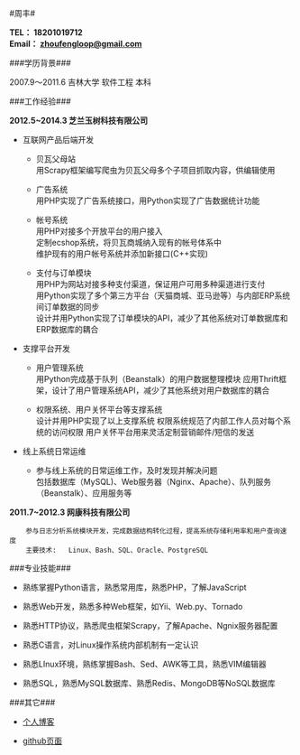 #周丰#

**TEL：  18201019712**   
**Email： zhoufengloop@gmail.com**

###学历背景###

2007.9～2011.6   吉林大学   软件工程  本科


###工作经验###

**2012.5~2014.3      芝兰玉树科技有限公司**

+   互联网产品后端开发

    +   贝瓦父母站    
        用Scrapy框架编写爬虫为贝瓦父母多个子项目抓取内容，供编辑使用

    +   广告系统    
        用PHP实现了广告系统接口，用Python实现了广告数据统计功能

    +   帐号系统   
        用PHP对接多个开放平台的用户接入  
        定制ecshop系统，将贝瓦商城纳入现有的帐号体系中  
        维护现有的用户帐号系统并添加新接口(C++实现)  

    +   支付与订单模块    
        用PHP为网站对接多种支付渠道，保证用户可用多种渠道进行支付  
        用Python实现了多个第三方平台（天猫商城、亚马逊等）与内部ERP系统间订单数据的同步  
        设计并用Python实现了订单模块的API，减少了其他系统对订单数据库和ERP数据库的耦合  

+   支撑平台开发

    +   用户管理系统  
        用Python完成基于队列（Beanstalk）的用户数据整理模块
        应用Thrift框架，设计了用户管理系统API，减少了其他系统对用户数据库的耦合

    +   权限系统、用户关怀平台等支撑系统    
        设计并用PHP实现了以上支撑系统
        权限系统规范了内部工作人员对每个系统的访问权限
        用户关怀平台用来灵活定制营销邮件/短信的发送

+   线上系统日常运维

    +   参与线上系统的日常运维工作，及时发现并解决问题     
    包括数据库（MySQL)、Web服务器（Nginx、Apache）、队列服务（Beanstalk）、应用服务等

**2011.7~2012.3   网康科技有限公司**

        参与日志分析系统模块开发，完成数据结构转化过程，提高系统存储利用率和用户查询速度   
        主要技术:   Linux、Bash、SQL、Oracle、PostgreSQL


###专业技能###

+   熟练掌握Python语言，熟悉常用库，熟悉PHP，了解JavaScript

+   熟悉Web开发，熟悉多种Web框架，如Yii、Web.py、Tornado

+   熟悉HTTP协议，熟悉爬虫框架Scrapy，了解Apache、Ngnix服务器配置

+   熟悉C语言，对Linux操作系统内部机制有一定认识

+   熟悉LInux环境，熟练掌握Bash、Sed、AWK等工具，熟悉VIM编辑器

+   熟悉SQL，熟悉MySQL数据库、熟悉Redis、MongoDB等NoSQL数据库


###其它###

+   [个人博客](http://zhoufeng1989.github.io)

+   [github页面](https://github.com/zhoufeng1989)
